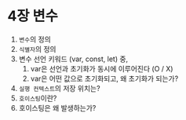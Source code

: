 # 4장 변수

1. `변수`의 정의
2. `식별자`의 정의
3. 변수 선언 키워드 (var, const, let) 중,
   1. var은 선언과 초기화가 동시에 이루어진다 (O / X)
   2. var은 어떤 값으로 초기화되고, 왜 초기화가 되는가?
4. `실행 컨텍스트`의 저장 위치는?
5. `호이스팅`이란?
6. 호이스팅은 왜 발생하는가?
